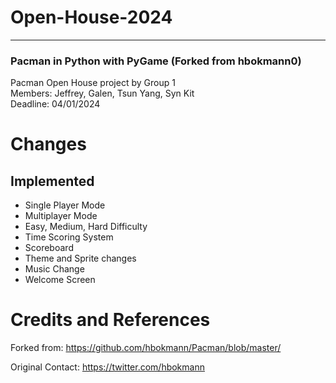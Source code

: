 # Open-House-2024

---

### Pacman in Python with PyGame (Forked from hbokmann0)

Pacman Open House project by Group 1<br>
Members: Jeffrey, Galen, Tsun Yang, Syn Kit<br>
Deadline: 04/01/2024

# Changes

## Implemented

- Single Player Mode
- Multiplayer Mode
- Easy, Medium, Hard Difficulty
- Time Scoring System
- Scoreboard
- Theme and Sprite changes
- Music Change
- Welcome Screen

# Credits and References

Forked from: https://github.com/hbokmann/Pacman/blob/master/

Original Contact: https://twitter.com/hbokmann
